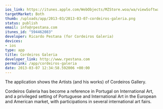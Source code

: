 ```yaml
--- 
ios_link: https://itunes.apple.com/WebObjects/MZStore.woa/wa/viewSoftware?id=594462083&mt=8
targetMarket: Both
thumb: /uploads/app/2013-03/2013-03-07-cordeiros-galeria.png
status: publish
email: info@rpestana.com
itunes_id: "594462083"
developer: Ricardo Pestana (for Cordeiros Galeria)
devices: 
- ios
type: app
title: Cordeiros Galeria
developer_link: http://www.rpestana.com
permalink: /app/cordeiros-galeria
date: 2013-03-07 12:34:58.592006 +00:00
---
```


The application shows the Artists (and his works) of Cordeiros Gallery.

Cordeiros Galeria has become a reference in Portugal on International Art, and a privileged setting of Portuguese and International Art in the European and American market, with participations in several international art fairs.

